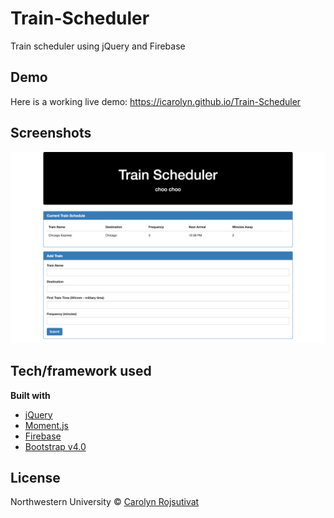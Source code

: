 # Train-Scheduler
Train scheduler using jQuery and Firebase

## Demo
Here is a working live demo: https://icarolyn.github.io/Train-Scheduler

## Screenshots
![](screencapture-file-Users-carolynrojsutivat-Desktop-code-Train-Scheduler-index-html-2018-04-03-12_37_59.png)

## Tech/framework used

<b>Built with</b>
- [jQuery](https://jquery.com)
- [Moment.js](https://momentjs.com)
- [Firebase](https://firebase.google.com)
- [Bootstrap v4.0](https://getbootstrap.com)

## License

Northwestern University © [Carolyn Rojsutivat]()